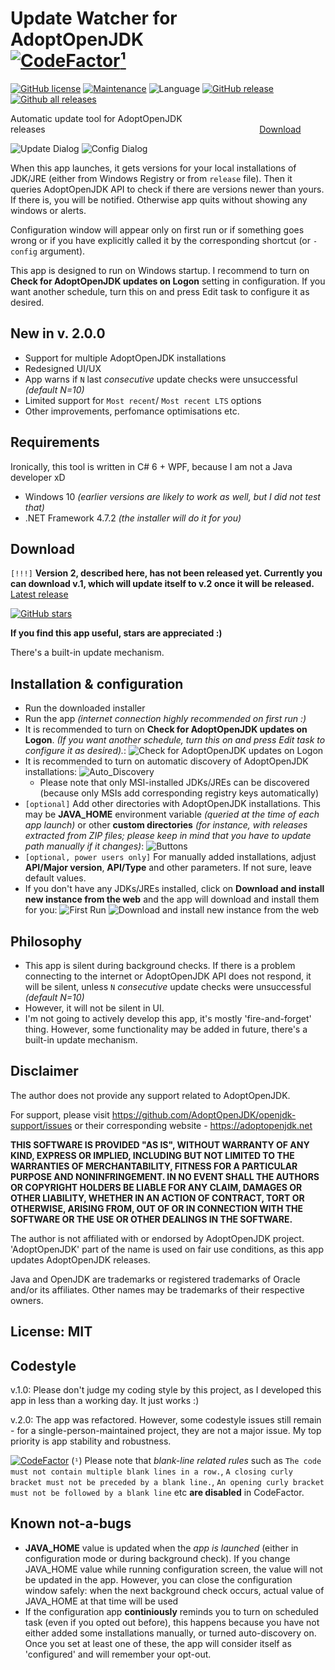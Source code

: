 
# Update Watcher for AdoptOpenJDK                        [![CodeFactor](https://www.codefactor.io/repository/github/tushev/aojdk-updatewatcher/badge)](https://www.codefactor.io/repository/github/tushev/aojdk-updatewatcher)[¹](#codestyle)		
[![GitHub license](https://img.shields.io/github/license/tushev/aojdk-updatewatcher)](https://github.com/tushev/aojdk-updatewatcher/blob/master/LICENSE.txt) 
[![Maintenance](https://img.shields.io/badge/maintained%3F-yes-brightgreen.svg)](https://GitHub.com/Naereen/tushev/aojdk-updatewatcher/graphs/commit-activity)
![Language](https://img.shields.io/badge/lang-c%23-blue)
[![GitHub release](https://img.shields.io/github/release/tushev/aojdk-updatewatcher.svg)](https://GitHub.com/tushev/aojdk-updatewatcher/releases/)
[![Github all releases](https://img.shields.io/github/downloads/tushev/aojdk-updatewatcher/total.svg)](https://GitHub.com/tushev/aojdk-updatewatcher/releases/)

Automatic update tool for AdoptOpenJDK releases                                                                                       [Download](#download)

![Update Dialog](/docs/update_dialog.png?raw=true)
![Config Dialog](/docs/config_dialog.png?raw=true)

When this app launches, it gets versions for your local installations of JDK/JRE (either from Windows Registry or from `release` file). Then it queries AdoptOpenJDK API to check if there are versions newer than yours. 
If there is, you will be notified. Otherwise app quits without showing any windows or alerts.

Configuration window will appear only on first run or if something goes wrong or if you have explicitly called it by the corresponding shortcut (or `-config` argument).

This app is designed to run on Windows startup. I recommend to turn on **Check for AdoptOpenJDK updates on Logon** setting in configuration. If you want another schedule, turn this on and press Edit task to configure it as desired.

## New in v. 2.0.0
* Support for multiple AdoptOpenJDK installations
* Redesigned UI/UX
* App warns if `N` last *consecutive* update checks were unsuccessful *(default N=10)*
* Limited support for `Most recent`/ `Most recent LTS` options
* Other improvements, perfomance optimisations etc.


## Requirements
Ironically, this tool is written in C# 6 + WPF, because I am not a Java developer xD
* Windows 10 _(earlier versions are likely to work as well, but I did not test that)_
* .NET Framework 4.7.2 _(the installer will do it for you)_

## Download
`[!!!]` **Version 2, described here, has not been released yet. Currently you can download v.1, which will update itself to v.2 once it will be released.**
[Latest release](https://github.com/tushev/aojdk-updatewatcher/releases)

 [![GitHub stars](https://img.shields.io/github/stars/tushev/aojdk-updatewatcher.svg?style=social&label=Star&maxAge=2592000)](https://GitHub.com/tushev/aojdk-updatewatcher/stargazers/)
 
**If you find this app useful, stars are appreciated :)**

There's a built-in update mechanism. 

## Installation & configuration
* Run the downloaded installer
* Run the app _(internet connection highly recommended on first run :)_
* It is recommended to turn on **Check for AdoptOpenJDK updates on Logon**. _(If you want another schedule, turn this on and press Edit task to configure it as desired)._:
![Check for AdoptOpenJDK updates on Logon](/docs/check_on_logon.png?raw=true)
* It is recommended to turn on automatic discovery of AdoptOpenJDK installations:
![Auto_Discovery](/docs/autodiscovery_settings.png?raw=true)
	* Please note that only MSI-installed JDKs/JREs can be discovered (because only MSIs add corresponding registry keys automatically)
* `[optional]` Add other directories with AdoptOpenJDK installations. This may be **JAVA_HOME** environment variable _(queried at the time of each app launch)_ or other **custom directories** *(for instance, with releases extracted from ZIP files; please keep in mind that you have to update path manually if it changes)*: 
![Buttons](/docs/config_lower_buttons.png?raw=true)
* `[optional, power users only]` For manually added installations, adjust **API/Major version**, **API/Type** and other parameters. If not sure, leave default values.
* If you don't have any JDKs/JREs installed, click on **Download and install new instance from the web** and the app will download and install them for you: 
![First Run](/docs/first_run.png?raw=true)
![Download and install new instance from the web](/docs/download_new_1.png?raw=true)

## Philosophy
* This app is silent during background checks. If there is a problem connecting to the internet or AdoptOpenJDK API does not respond, it will be silent, unless `N` *consecutive* update checks were unsuccessful *(default N=10)*
* However, it will not be silent in UI.
* I'm not going to actively develop this app, it's mostly 'fire-and-forget' thing. However, some functionality may be added in future, there's a built-in update mechanism.

## Disclaimer
The author does not provide any support related to AdoptOpenJDK. 

For support, please visit https://github.com/AdoptOpenJDK/openjdk-support/issues or their corresponding website - https://adoptopenjdk.net

**THIS SOFTWARE IS PROVIDED "AS IS", WITHOUT WARRANTY OF ANY KIND,
EXPRESS OR IMPLIED, INCLUDING BUT NOT LIMITED TO THE WARRANTIES OF MERCHANTABILITY, FITNESS FOR A PARTICULAR PURPOSE AND NONINFRINGEMENT. 
IN NO EVENT SHALL THE AUTHORS OR COPYRIGHT HOLDERS BE LIABLE FOR ANY CLAIM, DAMAGES OR OTHER LIABILITY, WHETHER IN AN ACTION OF CONTRACT, TORT OR OTHERWISE, ARISING FROM, OUT OF OR IN CONNECTION WITH THE SOFTWARE OR THE USE OR OTHER DEALINGS IN THE SOFTWARE.**

The author is not affiliated with or endorsed by AdoptOpenJDK project.
'AdoptOpenJDK' part of the name is used on fair use conditions, as this app updates AdoptOpenJDK releases.

Java and OpenJDK are trademarks or registered trademarks of Oracle and/or its affiliates.
Other names may be trademarks of their respective owners.

## License: MIT

## Codestyle
v.1.0: Please don't judge my coding style by this project, as I developed this app in less than a working day. It just works :)

v.2.0: The app was refactored. However, some codestyle issues still remain - for a single-person-maintained project, they are not a major issue. My top priority is app stability and robustness.

[![CodeFactor](https://www.codefactor.io/repository/github/tushev/aojdk-updatewatcher/badge)](https://www.codefactor.io/repository/github/tushev/aojdk-updatewatcher)
(`¹`) Please note that _blank-line related rules_ such as `The code must not contain multiple blank lines in a row.`, `A closing curly bracket must not be preceded by a blank line.`,  `An opening curly bracket must not be followed by a blank line` etc **are disabled** in CodeFactor.


## Known not-a-bugs
* **JAVA_HOME** value is updated when the *app is launched* (either in configuration mode or during background check). If you change JAVA_HOME value while running configuration screen, the value will not be updated in the app. However, you can close the configuration window safely: when the next background check occurs, actual value of JAVA_HOME at that time will be used 
* If the configuration app **continiously** reminds you to turn on scheduled task (even if you opted out before), this happens because you have not either added some installations manually, or turned auto-discovery on. Once you set at least one of these, the app will consider itself as 'configured' and will remember your opt-out.
